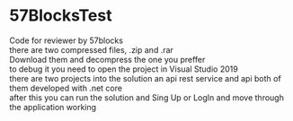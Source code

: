 # 57BlocksTest
Code for reviewer by 57blocks
<br>there are two compressed files, .zip and .rar
<br>Download them and decompress the one you preffer
<br>to debug it you need to open the project in Visual Studio 2019
<br>there are two projects into the solution an api rest service and api both of them developed with .net core
<br>after this you can run the solution and Sing Up or LogIn and move through the application working
